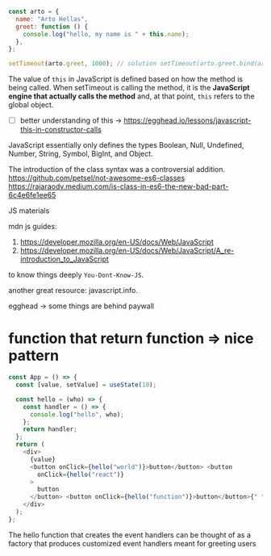 ```javascript
const arto = {
  name: "Arto Hellas",
  greet: function () {
    console.log("hello, my name is " + this.name);
  },
};

setTimeout(arto.greet, 1000); // solution setTimeout(arto.greet.bind(arto))
```

The value of `this` in JavaScript is defined based on how the method is being called. When setTimeout is calling the method, it is the **JavaScript engine that actually calls the method** and, at that point, `this` refers to the global object.

- [ ] better understanding of this -> https://egghead.io/lessons/javascript-this-in-constructor-calls

JavaScript essentially only defines the types Boolean, Null, Undefined, Number, String, Symbol, BigInt, and Object.

The introduction of the class syntax was a controversial addition.
https://github.com/petsel/not-awesome-es6-classes
https://rajaraodv.medium.com/is-class-in-es6-the-new-bad-part-6c4e6fe1ee65

JS materials

mdn js guides:

1. https://developer.mozilla.org/en-US/docs/Web/JavaScript
2. https://developer.mozilla.org/en-US/docs/Web/JavaScript/A_re-introduction_to_JavaScript

to know things deeply `You-Dont-Know-JS`.

another great resource: javascript.info.

egghead -> some things are behind paywall

# function that return function => nice pattern

```javascript
const App = () => {
  const [value, setValue] = useState(10);

  const hello = (who) => {
    const handler = () => {
      console.log("hello", who);
    };
    return handler;
  };
  return (
    <div>
      {value}
      <button onClick={hello("world")}>button</button> <button
        onClick={hello("react")}
      >
        button
      </button> <button onClick={hello("function")}>button</button>{" "}
    </div>
  );
};
```

The hello function that creates the event handlers can be thought of as a factory that produces customized event handlers meant for greeting users
